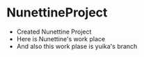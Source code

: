 # NunettineProject

* Created Nunettine Project
* Here is Nunettine's work place
* And also this work plase is yuika's branch